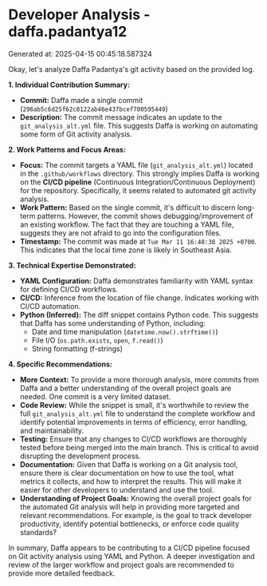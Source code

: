 # Developer Analysis - daffa.padantya12
Generated at: 2025-04-15 00:45:18.587324

Okay, let's analyze Daffa Padantya's git activity based on the provided log.

**1. Individual Contribution Summary:**

*   **Commit:** Daffa made a single commit (`296ab5c6d25f62c8122ab46e437bcef700595449`)
*   **Description:** The commit message indicates an update to the `git_analysis_alt.yml` file.  This suggests Daffa is working on automating some form of Git activity analysis.

**2. Work Patterns and Focus Areas:**

*   **Focus:** The commit targets a YAML file (`git_analysis_alt.yml`) located in the `.github/workflows` directory. This strongly implies Daffa is working on the **CI/CD pipeline** (Continuous Integration/Continuous Deployment) for the repository. Specifically, it seems related to automated git activity analysis.
*   **Work Pattern:** Based on the single commit, it's difficult to discern long-term patterns. However, the commit shows debugging/improvement of an existing workflow.  The fact that they are touching a YAML file, suggests they are not afraid to go into the configuration files.
*   **Timestamp:**  The commit was made at `Tue Mar 11 16:48:38 2025 +0700`. This indicates that the local time zone is likely in Southeast Asia.

**3. Technical Expertise Demonstrated:**

*   **YAML Configuration:** Daffa demonstrates familiarity with YAML syntax for defining CI/CD workflows.
*   **CI/CD:**  Inference from the location of file change. Indicates working with CI/CD automation.
*   **Python (Inferred):**  The diff snippet contains Python code.  This suggests that Daffa has some understanding of Python, including:
    *   Date and time manipulation (`datetime.now().strftime()`)
    *   File I/O (`os.path.exists`, `open`, `f.read()`)
    *   String formatting (f-strings)

**4. Specific Recommendations:**

*   **More Context:** To provide a more thorough analysis, more commits from Daffa and a better understanding of the overall project goals are needed. One commit is a very limited dataset.
*   **Code Review:**  While the snippet is small, it's worthwhile to review the full `git_analysis_alt.yml` file to understand the complete workflow and identify potential improvements in terms of efficiency, error handling, and maintainability.
*   **Testing:** Ensure that any changes to CI/CD workflows are thoroughly tested before being merged into the main branch.  This is critical to avoid disrupting the development process.
*   **Documentation:** Given that Daffa is working on a Git analysis tool, ensure there is clear documentation on how to use the tool, what metrics it collects, and how to interpret the results.  This will make it easier for other developers to understand and use the tool.
*   **Understanding of Project Goals:**  Knowing the overall project goals for the automated Git analysis will help in providing more targeted and relevant recommendations.  For example, is the goal to track developer productivity, identify potential bottlenecks, or enforce code quality standards?

In summary, Daffa appears to be contributing to a CI/CD pipeline focused on Git activity analysis using YAML and Python. A deeper investigation and review of the larger workflow and project goals are recommended to provide more detailed feedback.
